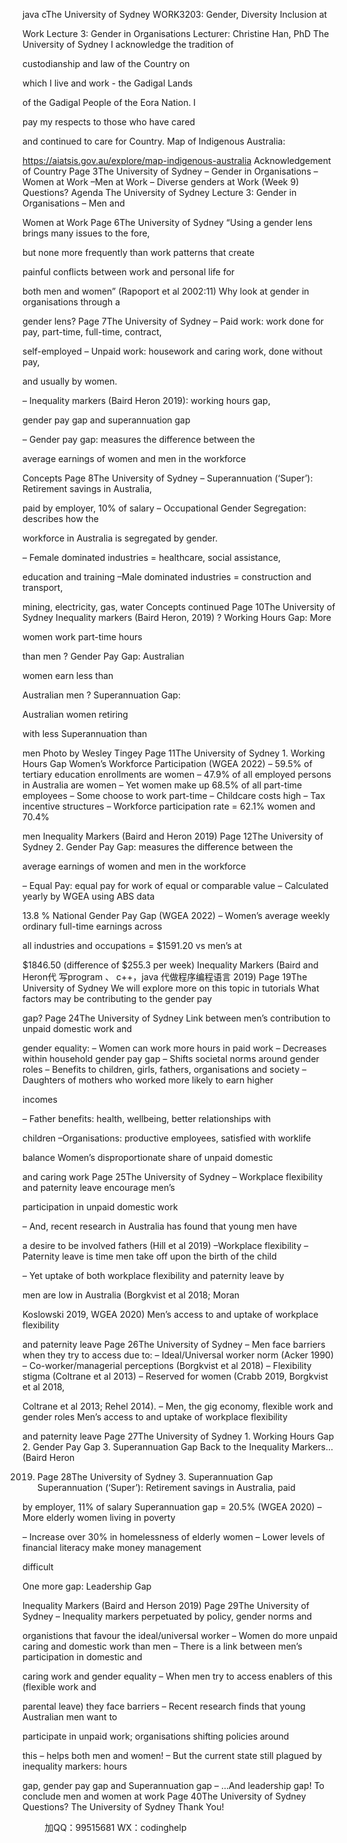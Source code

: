java cThe University of Sydney WORK3203: Gender, Diversity  Inclusion at

Work Lecture 3: Gender in Organisations Lecturer: Christine Han, PhD The University of Sydney I acknowledge the tradition of

custodianship and law of the Country on

which I live and work - the Gadigal Lands

of the Gadigal People of the Eora Nation. I

pay my respects to those who have cared

and continued to care for Country. Map of Indigenous Australia:

https://aiatsis.gov.au/explore/map-indigenous-australia Acknowledgement of Country Page 3The University of Sydney – Gender in Organisations –Women at Work –Men at Work – Diverse genders at Work (Week 9) Questions? Agenda The University of Sydney Lecture 3: Gender in Organisations – Men and

Women at Work Page 6The University of Sydney “Using a gender lens brings many issues to the fore,

but none more frequently than work patterns that create

painful conflicts between work and personal life for

both men and women” (Rapoport et al 2002:11) Why look at gender in organisations through a

gender lens? Page 7The University of Sydney – Paid work: work done for pay, part-time, full-time, contract,

self-employed – Unpaid work: housework and caring work, done without pay,

and usually by women.

– Inequality markers (Baird  Heron 2019): working hours gap,

gender pay gap and superannuation gap

– Gender pay gap: measures the difference between the

average earnings of women and men in the workforce

Concepts Page 8The University of Sydney – Superannuation (‘Super’): Retirement savings in Australia,

paid by employer, 10% of salary – Occupational Gender Segregation: describes how the

workforce in Australia is segregated by gender.

– Female dominated industries = healthcare, social assistance,

education and training –Male dominated industries = construction and transport,

mining, electricity, gas, water Concepts continued Page 10The University of Sydney Inequality markers (Baird  Heron, 2019) ? Working Hours Gap: More

women work part-time hours

than men ? Gender Pay Gap: Australian

women earn less than

Australian men ? Superannuation Gap:

Australian women retiring

with less Superannuation than

men Photo by Wesley Tingey Page 11The University of Sydney 1. Working Hours Gap Women’s Workforce Participation (WGEA 2022) – 59.5% of tertiary education enrollments are women – 47.9% of all employed persons in Australia are women – Yet women make up 68.5% of all part-time employees – Some choose to work part-time – Childcare costs high – Tax incentive structures – Workforce participation rate = 62.1% women and 70.4%

men Inequality Markers (Baird and Heron 2019) Page 12The University of Sydney 2. Gender Pay Gap: measures the difference between the

average earnings of women and men in the workforce

– Equal Pay: equal pay for work of equal or comparable value – Calculated yearly by WGEA using ABS data

13.8 % National Gender Pay Gap (WGEA 2022) – Women’s average weekly ordinary full-time earnings across

all industries and occupations = $1591.20 vs men’s at

$1846.50 (difference of $255.3 per week) Inequality Markers (Baird and Heron代 写program 、 c++，java
代做程序编程语言 2019) Page 19The University of Sydney We will explore more on this topic in tutorials What factors may be contributing to the gender pay

gap? Page 24The University of Sydney Link between men’s contribution to unpaid domestic work and

gender equality: – Women can work more hours in paid work – Decreases within household gender pay gap – Shifts societal norms around gender roles – Benefits to children, girls, fathers, organisations and society – Daughters of mothers who worked more likely to earn higher

incomes

– Father benefits: health, wellbeing, better relationships with

children –Organisations: productive employees, satisfied with worklife

balance Women’s disproportionate share of unpaid domestic

and caring work Page 25The University of Sydney – Workplace flexibility and paternity leave encourage men’s

participation in unpaid domestic work

– And, recent research in Australia has found that young men have

a desire to be involved fathers (Hill et al 2019) –Workplace flexibility – Paternity leave is time men take off upon the birth of the child

– Yet uptake of both workplace flexibility and paternity leave by

men are low in Australia (Borgkvist et al 2018; Moran 

Koslowski 2019, WGEA 2020) Men’s access to and uptake of workplace flexibility

and paternity leave Page 26The University of Sydney – Men face barriers when they try to access due to: – Ideal/Universal worker norm (Acker 1990) – Co-worker/managerial perceptions (Borgkvist et al 2018) – Flexibility stigma (Coltrane et al 2013) – Reserved for women (Crabb 2019, Borgkvist et al 2018,

Coltrane et al 2013; Rehel 2014). – Men, the gig economy, flexible work and gender roles Men’s access to and uptake of workplace flexibility

and paternity leave Page 27The University of Sydney 1. Working Hours Gap 2. Gender Pay Gap 3. Superannuation Gap Back to the Inequality Markers… (Baird  Heron

2019) Page 28The University of Sydney 3. Superannuation Gap Superannuation (‘Super’): Retirement savings in Australia, paid

by employer, 11% of salary Superannuation gap = 20.5% (WGEA 2020) – More elderly women living in poverty

– Increase over 30% in homelessness of elderly women – Lower levels of financial literacy make money management

difficult

One more gap: Leadership Gap

Inequality Markers (Baird and Herson 2019) Page 29The University of Sydney – Inequality markers perpetuated by policy, gender norms and

organistions that favour the ideal/universal worker – Women do more unpaid caring and domestic work than men – There is a link between men’s participation in domestic and

caring work and gender equality – When men try to access enablers of this (flexible work and

parental leave) they face barriers – Recent research finds that young Australian men want to

participate in unpaid work; organisations shifting policies around

this – helps both men and women! – But the current state still plagued by inequality markers: hours

gap, gender pay gap and Superannuation gap – …And leadership gap! To conclude men and women at work Page 40The University of Sydney Questions? The University of Sydney Thank You!

         
加QQ：99515681  WX：codinghelp
